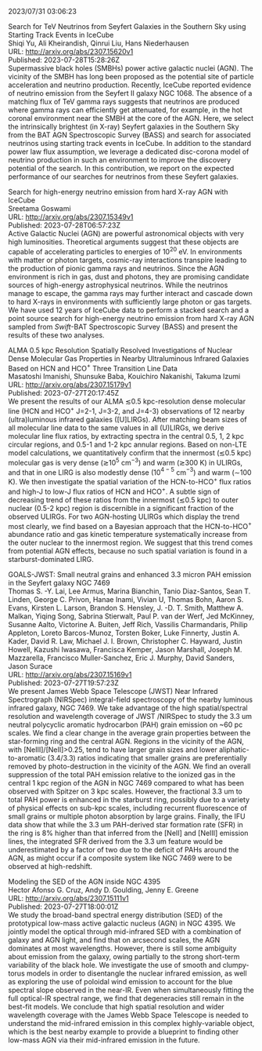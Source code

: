 2023/07/31 03:06:23  

Search for TeV Neutrinos from Seyfert Galaxies in the Southern Sky using
  Starting Track Events in IceCube  
Shiqi Yu, Ali Kheirandish, Qinrui Liu, Hans Niederhausen  
URL: http://arxiv.org/abs/2307.15620v1  
Published: 2023-07-28T15:28:26Z  
  Supermassive black holes (SMBHs) power active galactic nuclei (AGN). The vicinity of the SMBH has long been proposed as the potential site of particle acceleration and neutrino production. Recently, IceCube reported evidence of neutrino emission from the Seyfert II galaxy NGC 1068. The absence of a matching flux of TeV gamma rays suggests that neutrinos are produced where gamma rays can efficiently get attenuated, for example, in the hot coronal environment near the SMBH at the core of the AGN. Here, we select the intrinsically brightest (in X-ray) Seyfert galaxies in the Southern Sky from the BAT AGN Spectroscopic Survey (BASS) and search for associated neutrinos using starting track events in IceCube. In addition to the standard power law flux assumption, we leverage a dedicated disc-corona model of neutrino production in such an environment to improve the discovery potential of the search. In this contribution, we report on the expected performance of our searches for neutrinos from these Seyfert galaxies.   

Search for high-energy neutrino emission from hard X-ray AGN with
  IceCube  
Sreetama Goswami  
URL: http://arxiv.org/abs/2307.15349v1  
Published: 2023-07-28T06:57:23Z  
  Active Galactic Nuclei (AGN) are powerful astronomical objects with very high luminosities. Theoretical arguments suggest that these objects are capable of accelerating particles to energies of 10$^{20}$ eV. In environments with matter or photon targets, cosmic-ray interactions transpire leading to the production of pionic gamma rays and neutrinos. Since the AGN environment is rich in gas, dust and photons, they are promising candidate sources of high-energy astrophysical neutrinos. While the neutrinos manage to escape, the gamma rays may further interact and cascade down to hard X-rays in environments with sufficiently large photon or gas targets. We have used 12 years of IceCube data to perform a stacked search and a point source search for high-energy neutrino emission from hard X-ray AGN sampled from $\textit{Swift}$-BAT Spectroscopic Survey (BASS) and present the results of these two analyses.   

ALMA 0.5 kpc Resolution Spatially Resolved Investigations of Nuclear
  Dense Molecular Gas Properties in Nearby Ultraluminous Infrared Galaxies
  Based on HCN and HCO$^{+}$ Three Transition Line Data  
Masatoshi Imanishi, Shunsuke Baba, Kouichiro Nakanishi, Takuma Izumi  
URL: http://arxiv.org/abs/2307.15179v1  
Published: 2023-07-27T20:17:45Z  
  We present the results of our ALMA $\lesssim$0.5 kpc-resolution dense molecular line (HCN and HCO$^{+}$ J=2-1, J=3-2, and J=4-3) observations of 12 nearby (ultra)luminous infrared galaxies ([U]LIRGs). After matching beam sizes of all molecular line data to the same values in all (U)LIRGs, we derive molecular line flux ratios, by extracting spectra in the central 0.5, 1, 2 kpc circular regions, and 0.5-1 and 1-2 kpc annular regions. Based on non-LTE model calculations, we quantitatively confirm that the innermost ($\lesssim$0.5 kpc) molecular gas is very dense ($\gtrsim$10$^{5}$ cm$^{-3}$) and warm ($\gtrsim$300 K) in ULIRGs, and that in one LIRG is also modestly dense (10$^{4-5}$ cm$^{-3}$) and warm ($\sim$100 K). We then investigate the spatial variation of the HCN-to-HCO$^{+}$ flux ratios and high-J to low-J flux ratios of HCN and HCO$^{+}$. A subtle sign of decreasing trend of these ratios from the innermost ($\lesssim$0.5 kpc) to outer nuclear (0.5-2 kpc) region is discernible in a significant fraction of the observed ULIRGs. For two AGN-hosting ULIRGs which display the trend most clearly, we find based on a Bayesian approach that the HCN-to-HCO$^{+}$ abundance ratio and gas kinetic temperature systematically increase from the outer nuclear to the innermost region. We suggest that this trend comes from potential AGN effects, because no such spatial variation is found in a starburst-dominated LIRG.   

GOALS-JWST: Small neutral grains and enhanced 3.3 micron PAH emission in
  the Seyfert galaxy NGC 7469  
Thomas S. -Y. Lai, Lee Armus, Marina Bianchin, Tanio Diaz-Santos, Sean T. Linden, George C. Privon, Hanae Inami, Vivian U, Thomas Bohn, Aaron S. Evans, Kirsten L. Larson, Brandon S. Hensley, J. -D. T. Smith, Matthew A. Malkan, Yiqing Song, Sabrina Stierwalt, Paul P. van der Werf, Jed McKinney, Susanne Aalto, Victorine A. Buiten, Jeff Rich, Vassilis Charmandaris, Philip Appleton, Loreto Barcos-Munoz, Torsten Boker, Luke Finnerty, Justin A. Kader, David R. Law, Michael J. I. Brown, Christopher C. Hayward, Justin Howell, Kazushi Iwasawa, Francisca Kemper, Jason Marshall, Joseph M. Mazzarella, Francisco Muller-Sanchez, Eric J. Murphy, David Sanders, Jason Surace  
URL: http://arxiv.org/abs/2307.15169v1  
Published: 2023-07-27T19:57:23Z  
  We present James Webb Space Telescope (JWST) Near Infrared Spectrograph (NIRSpec) integral-field spectroscopy of the nearby luminous infrared galaxy, NGC 7469. We take advantage of the high spatial/spectral resolution and wavelength coverage of JWST /NIRSpec to study the 3.3 um neutral polycyclic aromatic hydrocarbon (PAH) grain emission on ~60 pc scales. We find a clear change in the average grain properties between the star-forming ring and the central AGN. Regions in the vicinity of the AGN, with [NeIII]/[NeII]&gt;0.25, tend to have larger grain sizes and lower aliphatic-to-aromatic (3.4/3.3) ratios indicating that smaller grains are preferentially removed by photo-destruction in the vicinity of the AGN. We find an overall suppression of the total PAH emission relative to the ionized gas in the central 1 kpc region of the AGN in NGC 7469 compared to what has been observed with Spitzer on 3 kpc scales. However, the fractional 3.3 um to total PAH power is enhanced in the starburst ring, possibly due to a variety of physical effects on sub-kpc scales, including recurrent fluorescence of small grains or multiple photon absorption by large grains. Finally, the IFU data show that while the 3.3 um PAH-derived star formation rate (SFR) in the ring is 8% higher than that inferred from the [NeII] and [NeIII] emission lines, the integrated SFR derived from the 3.3 um feature would be underestimated by a factor of two due to the deficit of PAHs around the AGN, as might occur if a composite system like NGC 7469 were to be observed at high-redshift.   

Modeling the SED of the AGN inside NGC 4395  
Hector Afonso G. Cruz, Andy D. Goulding, Jenny E. Greene  
URL: http://arxiv.org/abs/2307.15111v1  
Published: 2023-07-27T18:00:01Z  
  We study the broad-band spectral energy distribution (SED) of the prototypical low-mass active galactic nucleus (AGN) in NGC 4395. We jointly model the optical through mid-infrared SED with a combination of galaxy and AGN light, and find that on arcsecond scales, the AGN dominates at most wavelengths. However, there is still some ambiguity about emission from the galaxy, owing partially to the strong short-term variability of the black hole. We investigate the use of smooth and clumpy-torus models in order to disentangle the nuclear infrared emission, as well as exploring the use of poloidal wind emission to account for the blue spectral slope observed in the near-IR. Even when simultaneously fitting the full optical-IR spectral range, we find that degeneracies still remain in the best-fit models. We conclude that high spatial resolution and wider wavelength coverage with the James Webb Space Telescope is needed to understand the mid-infrared emission in this complex highly-variable object, which is the best nearby example to provide a blueprint to finding other low-mass AGN via their mid-infrared emission in the future.   

